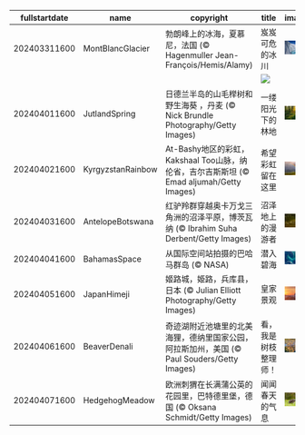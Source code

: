 |fullstartdate|name|copyright|title|image|
|--|--|--|--|--|
202403311600|MontBlancGlacier|勃朗峰上的冰海，夏慕尼，法国 (© Hagenmuller Jean-François/Hemis/Alamy)|岌岌可危的冰川|![](/zh-CN/2024/04/202403311600MontBlancGlacier.jpg)|
||||![](/zh-CN/2024/04/.jpg)|
202404011600|JutlandSpring|日德兰半岛的山毛榉树和野生海葵 ，丹麦 (© Nick Brundle Photography/Getty Images)|一缕阳光下的林地|![](/zh-CN/2024/04/202404011600JutlandSpring.jpg)|
202404021600|KyrgyzstanRainbow|At-Bashy地区的彩虹，Kakshaal Too山脉，纳伦省，吉尔吉斯斯坦 (© Emad aljumah/Getty Images)|希望彩虹留在这里|![](/zh-CN/2024/04/202404021600KyrgyzstanRainbow.jpg)|
202404031600|AntelopeBotswana|红驴羚群穿越奥卡万戈三角洲的沼泽平原，博茨瓦纳 (© Ibrahim Suha Derbent/Getty Images)|沼泽地上的漫游者|![](/zh-CN/2024/04/202404031600AntelopeBotswana.jpg)|
202404041600|BahamasSpace|从国际空间站拍摄的巴哈马群岛 (© NASA)|潜入碧海|![](/zh-CN/2024/04/202404041600BahamasSpace.jpg)|
202404051600|JapanHimeji|姬路城，姫路，兵库县，日本 (© Julian Elliott Photography/Getty Images)|皇家景观|![](/zh-CN/2024/04/202404051600JapanHimeji.jpg)|
202404061600|BeaverDenali|奇迹湖附近池塘里的北美海狸，德纳里国家公园，阿拉斯加州，美国 (© Paul Souders/Getty Images)|看，我是树枝整理师！|![](/zh-CN/2024/04/202404061600BeaverDenali.jpg)|
202404071600|HedgehogMeadow|欧洲刺猬在长满蒲公英的花园里，巴特德里堡，德国 (© Oksana Schmidt/Getty Images)|闻闻春天的气息|![](/zh-CN/2024/04/202404071600HedgehogMeadow.jpg)|
